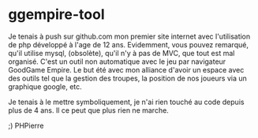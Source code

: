 # ggempire-tool

Je tenais à push sur github.com mon premier site internet avec l'utilisation de php développé à l'age de 12 ans.
Evidemment, vous pouvez remarqué, qu'il utilise mysql, (obsolète), qu'il n'y à pas de MVC, que tout est mal organisé.
C'est un outil non automatique avec le jeu par navigateur GoodGame Empire.
Le but été avec mon alliance d'avoir un espace avec des outils tel que la gestion des troupes, la position de nos joueurs via un graphique google, etc.

Je tenais à le mettre symboliquement, je n'ai rien touché au code depuis plus de 4 ans. Il ce peut que plus rien ne marche.

;) PHPierre 
